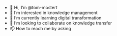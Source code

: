 - 👋 Hi, I’m @tom-mostert
- 👀 I’m interested in knowledge management
- 🌱 I’m currently learning digital transformation
- 💞️ I’m looking to collaborate on knowledge transfer
- 📫 How to reach me by asking

<!---
tom-mostert/tom-mostert is a ✨ special ✨ repository because its `README.md` (this file) appears on your GitHub profile.
You can click the Preview link to take a look at your changes.
--->
